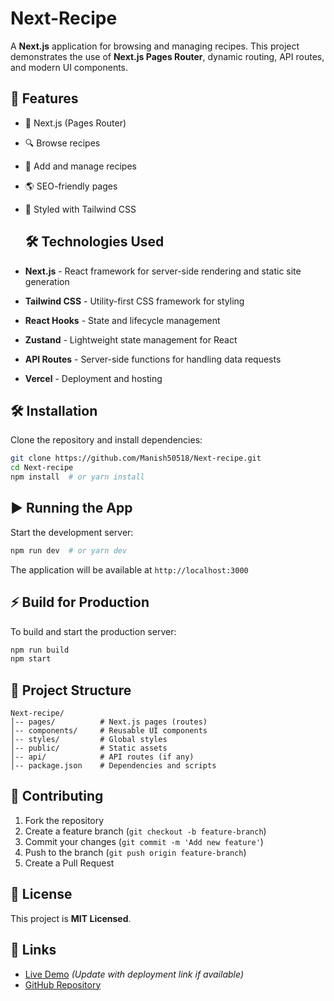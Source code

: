 # Next-Recipe

A **Next.js** application for browsing and managing recipes. This project demonstrates the use of **Next.js Pages Router**, dynamic routing, API routes, and modern UI components.

## 🚀 Features

- 📌 Next.js (Pages Router)
- 🔍 Browse recipes
- 📝 Add and manage recipes
- 🌎 SEO-friendly pages
- 🎨 Styled with Tailwind CSS

  ## 🛠️ Technologies Used

- **Next.js** - React framework for server-side rendering and static site generation
- **Tailwind CSS** - Utility-first CSS framework for styling
- **React Hooks** - State and lifecycle management
- **Zustand** - Lightweight state management for React
- **API Routes** - Server-side functions for handling data requests
- **Vercel** - Deployment and hosting

## 🛠️ Installation

Clone the repository and install dependencies:

```sh
git clone https://github.com/Manish50518/Next-recipe.git
cd Next-recipe
npm install  # or yarn install
```

## ▶️ Running the App

Start the development server:

```sh
npm run dev  # or yarn dev
```

The application will be available at `http://localhost:3000`

## ⚡ Build for Production

To build and start the production server:

```sh
npm run build
npm start
```

## 📂 Project Structure

```
Next-recipe/
│-- pages/          # Next.js pages (routes)
│-- components/     # Reusable UI components
│-- styles/         # Global styles
│-- public/         # Static assets
│-- api/            # API routes (if any)
│-- package.json    # Dependencies and scripts
```

## 🤝 Contributing

1. Fork the repository
2. Create a feature branch (`git checkout -b feature-branch`)
3. Commit your changes (`git commit -m 'Add new feature'`)
4. Push to the branch (`git push origin feature-branch`)
5. Create a Pull Request

## 📜 License

This project is **MIT Licensed**.

## 🔗 Links

- [Live Demo](#) *(Update with deployment link if available)*
- [GitHub Repository](https://github.com/Manish50518/Next-recipe)
